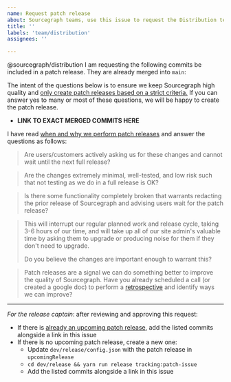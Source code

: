 ```yaml
---
name: Request patch release
about: Sourcegraph teams, use this issue to request the Distribution team perform a patch release or include your changes in a patch release..
title: ''
labels: 'team/distribution'
assignees: ''

---
```


@sourcegraph/distribution I am requesting the following commits be included in a patch release. They are already merged into `main`:

The intent of the questions below is to ensure we keep Sourcegraph high quality and [only create patch releases based on a strict criteria.](https://about.sourcegraph.com/handbook/engineering/releases#when-are-patch-releases-performed) If you can answer yes to many or most of these questions, we will be happy to create the patch release.

- **LINK TO EXACT MERGED COMMITS HERE**

I have read [when and why we perform patch releases](https://about.sourcegraph.com/handbook/engineering/releases#when-are-patch-releases-performed) and answer the questions as follows:

> Are users/customers actively asking us for these changes and cannot wait until the next full release?

<!-- ANSWER THIS, include links to customer issue tracker -->

> Are the changes extremely minimal, well-tested, and low risk such that not testing as we do in a full release is OK?

<!-- **ANSWER THIS, explain in detail** -->

> Is there some functionality completely broken that warrants redacting the prior release of Sourcegraph and advising users wait for the patch release?

<!-- **ANSWER THIS, explain if needed** -->

> This will interrupt our regular planned work and release cycle, taking 3-6 hours of our time, and will take up all of our site admin's valuable time by asking them to upgrade or producing noise for them if they don't need to upgrade.
>
> Do you believe the changes are important enough to warrant this?

<!-- **ANSWER THIS, yes/no** -->

> Patch releases are a signal we can do something better to improve the quality of Sourcegraph. Have you already scheduled a call (or created a google doc) to perform a [retrospective](https://about.sourcegraph.com/retrospectives) and identify ways we can improve?

<!-- **ANSWER THIS** -->

---

_For the release captain_: after reviewing and approving this request:
* If there is [already an upcoming patch release](https://github.com/sourcegraph/sourcegraph/issues?q=is%3Aissue+label%3Arelease-tracker+), add the listed commits alongside a link in this issue
* If there is no upcoming patch release, create a new one:
	* Update `dev/release/config.json` with the patch release in `upcomingRelease`
	* `cd dev/release && yarn run release tracking:patch-issue`
	* Add the listed commits alongside a link in this issue
